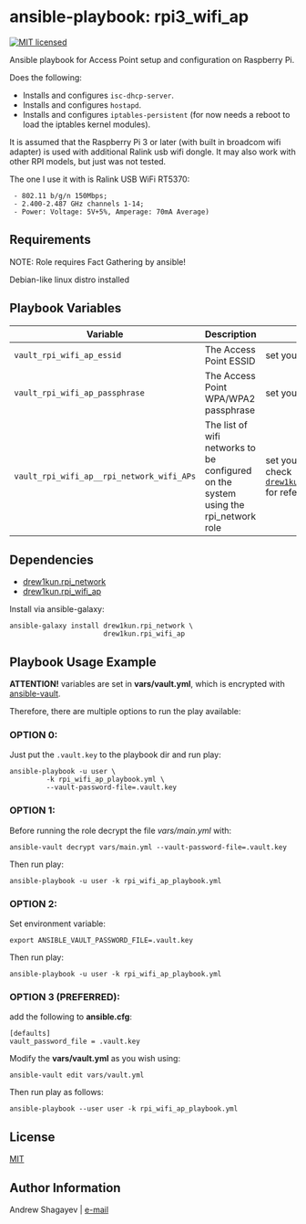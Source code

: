 # ansible-playbook: rpi3\_wifi\_ap

[![MIT licensed][mit-badge]][mit-link]

Ansible playbook for Access Point setup and configuration on Raspberry Pi.

Does the following:

 - Installs and configures `isc-dhcp-server`.
 - Installs and configures `hostapd`.
 - Installs and configures `iptables-persistent` (for now needs a reboot to load the iptables kernel modules).

It is assumed that the Raspberry Pi 3 or later (with built in broadcom wifi adapter) is used with additional Ralink usb wifi dongle.
It may also work with other RPI models, but just was not tested.

The one I use it with is Ralink USB WiFi RT5370:

```
 - 802.11 b/g/n 150Mbps;
 - 2.400-2.487 GHz channels 1-14;
 - Power: Voltage: 5V+5%, Amperage: 70mA Average)
```

Requirements
----

NOTE: Role requires Fact Gathering by ansible!

Debian-like linux distro installed

Playbook Variables
----

| Variable | Description | Default |
|----------|-------------|---------|
| `vault_rpi_wifi_ap_essid` | The Access Point ESSID | set your own in `vars/vault.yml` |
| `vault_rpi_wifi_ap_passphrase` | The Access Point WPA/WPA2 passphrase | set your own in `vars/vault.yml` |
| `vault_rpi_wifi_ap__rpi_network_wifi_APs` | The list of wifi networks to be configured on the system using the rpi_network role | set your own in `vars/vault.yml`, please check [`drew1kun.rpi_network/defaults/main.yaml`][net-aps-link] for reference |

Dependencies
----

 - [drew1kun.rpi_network][rpi_network-galaxy-link]
 - [drew1kun.rpi_wifi_ap][rpi_wifi_ap-galaxy-link]

Install via ansible-galaxy:

    ansible-galaxy install drew1kun.rpi_network \
                           drew1kun.rpi_wifi_ap

Playbook Usage Example
----
**ATTENTION!** variables are set in **vars/vault.yml**,
which is encrypted with [ansible-vault][ansible-vault-link].

Therefore, there are multiple options to run the play available:

### OPTION 0:
Just put the `.vault.key` to the playbook dir and run play:

```
ansible-playbook -u user \
		 -k rpi_wifi_ap_playbook.yml \
		 --vault-password-file=.vault.key
```

### OPTION 1:
Before running the role decrypt the file *vars/main.yml* with:

```
ansible-vault decrypt vars/main.yml --vault-password-file=.vault.key
```

Then run play:

```
ansible-playbook -u user -k rpi_wifi_ap_playbook.yml
```

### OPTION 2:
Set environment variable:

```
export ANSIBLE_VAULT_PASSWORD_FILE=.vault.key
```

Then run play:

```
ansible-playbook -u user -k rpi_wifi_ap_playbook.yml
```

### OPTION 3 (PREFERRED):
add the following to **ansible.cfg**:

```
[defaults]
vault_password_file = .vault.key
```

Modify the **vars/vault.yml** as you wish using:

```
ansible-vault edit vars/vault.yml
```

Then run play as follows:

```
ansible-playbook --user user -k rpi_wifi_ap_playbook.yml
```

License
-------

[MIT][mit-link]

Author Information
----

Andrew Shagayev | [e-mail](mailto:drewshg@gmail.com)

[rpi_network-galaxy-link]: https://galaxy.ansible.com/drew1kun/rpi_network/
[rpi_wifi_ap-galaxy-link]: https://galaxy.ansible.com/drew1kun/rpi_wifi_ap/
[net-aps-link]: https://github.com/drew1kun/ansible-role-rpi_network/blob/master/defaults/main.yml
[ansible-vault-link]: https://docs.ansible.com/ansible/latest/user_guide/vault.html

[mit-badge]: https://img.shields.io/badge/license-MIT-blue.svg
[mit-link]: https://raw.githubusercontent.com/drew1kun/ansible-macos_setup/master/LICENSE
